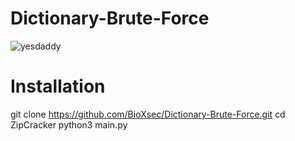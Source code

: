 # Dictionary-Brute-Force


![yesdaddy](https://user-images.githubusercontent.com/96635023/206752775-e4aa11b8-86cc-4f57-938d-9dc43e6d1a41.PNG)







# Installation
git clone https://github.com/BioXsec/Dictionary-Brute-Force.git
cd ZipCracker
python3 main.py




